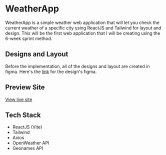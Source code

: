 # WeatherApp

WeatherApp is a simple weather web application that will let you check the current weather of a specific city using ReactJS and Tailwind for layout and design. This will be the first web application that I will be creating using the 6-week sprint method.

## Designs and Layout

Before the implementation, all of the designs and layout are created in figma. Here's the [link](https://www.figma.com/design/c88aPhtMth5AfPTlcpPQVo/WeatherApp---React?node-id=0-1&t=v2Hag6vCnF7GBAta-0) for the design's figma.

## Preview Site

[View live site](https://jeru7.github.io/react-weatherApp/)

## Tech Stack

- ReactJS (Vite)
- Tailwind
- Axios
- OpenWeather API
- Geonames API
